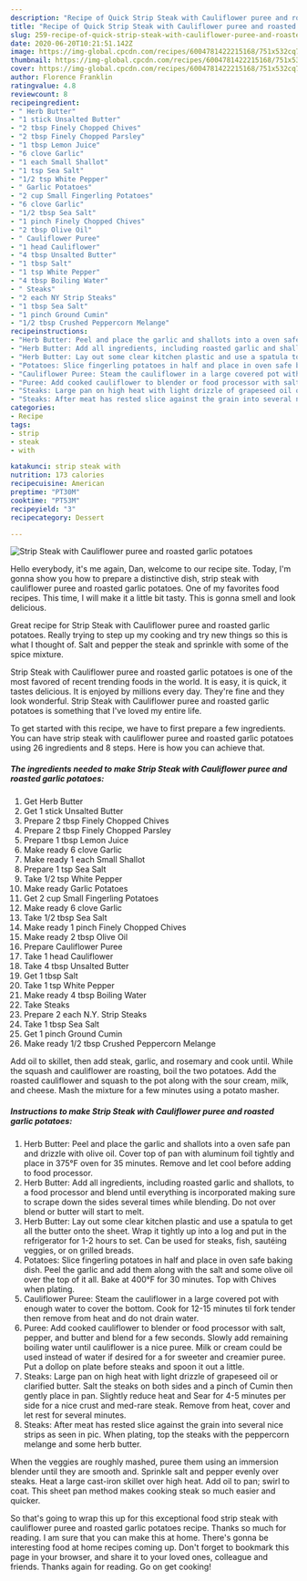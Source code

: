 ```yaml
---
description: "Recipe of Quick Strip Steak with Cauliflower puree and roasted garlic potatoes"
title: "Recipe of Quick Strip Steak with Cauliflower puree and roasted garlic potatoes"
slug: 259-recipe-of-quick-strip-steak-with-cauliflower-puree-and-roasted-garlic-potatoes
date: 2020-06-20T10:21:51.142Z
image: https://img-global.cpcdn.com/recipes/6004781422215168/751x532cq70/strip-steak-with-cauliflower-puree-and-roasted-garlic-potatoes-recipe-main-photo.jpg
thumbnail: https://img-global.cpcdn.com/recipes/6004781422215168/751x532cq70/strip-steak-with-cauliflower-puree-and-roasted-garlic-potatoes-recipe-main-photo.jpg
cover: https://img-global.cpcdn.com/recipes/6004781422215168/751x532cq70/strip-steak-with-cauliflower-puree-and-roasted-garlic-potatoes-recipe-main-photo.jpg
author: Florence Franklin
ratingvalue: 4.8
reviewcount: 8
recipeingredient:
- " Herb Butter"
- "1 stick Unsalted Butter"
- "2 tbsp Finely Chopped Chives"
- "2 tbsp Finely Chopped Parsley"
- "1 tbsp Lemon Juice"
- "6 clove Garlic"
- "1 each Small Shallot"
- "1 tsp Sea Salt"
- "1/2 tsp White Pepper"
- " Garlic Potatoes"
- "2 cup Small Fingerling Potatoes"
- "6 clove Garlic"
- "1/2 tbsp Sea Salt"
- "1 pinch Finely Chopped Chives"
- "2 tbsp Olive Oil"
- " Cauliflower Puree"
- "1 head Cauliflower"
- "4 tbsp Unsalted Butter"
- "1 tbsp Salt"
- "1 tsp White Pepper"
- "4 tbsp Boiling Water"
- " Steaks"
- "2 each NY Strip Steaks"
- "1 tbsp Sea Salt"
- "1 pinch Ground Cumin"
- "1/2 tbsp Crushed Peppercorn Melange"
recipeinstructions:
- "Herb Butter: Peel and place the garlic and shallots into a oven safe pan and drizzle with olive oil. Cover top of pan with aluminum foil tightly and place in 375°F oven for 35 minutes. Remove and let cool before adding to food processor."
- "Herb Butter: Add all ingredients, including roasted garlic and shallots, to a food processor and blend until everything is incorporated making sure to scrape down the sides several times while blending. Do not over blend or butter will start to melt."
- "Herb Butter: Lay out some clear kitchen plastic and use a spatula to get all the butter onto the sheet. Wrap it tightly up into a log and put in the refrigerator for 1-2 hours to set. Can be used for steaks, fish, sautéing veggies, or on grilled breads."
- "Potatoes: Slice fingerling potatoes in half and place in oven safe baking dish. Peel the garlic and add them along with the salt and some olive oil over the top of it all. Bake at 400°F for 30 minutes. Top with Chives when plating."
- "Cauliflower Puree: Steam the cauliflower in a large covered pot with enough water to cover the bottom. Cook for 12-15 minutes til fork tender then remove from heat and do not drain water."
- "Puree: Add cooked cauliflower to blender or food processor with salt, pepper, and butter and blend for a few seconds. Slowly add remaining boiling water until cauliflower is a nice puree. Milk or cream could be used instead of water if desired for a for sweeter and creamier puree. Put a dollop on plate before steaks and spoon it out a little."
- "Steaks: Large pan on high heat with light drizzle of grapeseed oil or clarified butter. Salt the steaks on both sides and a pinch of Cumin then gently place in pan. Slightly reduce heat and Sear for 4-5 minutes per side for a nice crust and med-rare steak. Remove from heat, cover and let rest for several minutes."
- "Steaks: After meat has rested slice against the grain into several nice strips as seen in pic. When plating, top the steaks with the peppercorn melange and some herb butter."
categories:
- Recipe
tags:
- strip
- steak
- with

katakunci: strip steak with 
nutrition: 173 calories
recipecuisine: American
preptime: "PT30M"
cooktime: "PT53M"
recipeyield: "3"
recipecategory: Dessert

---
```



![Strip Steak with Cauliflower puree and roasted garlic potatoes](https://img-global.cpcdn.com/recipes/6004781422215168/751x532cq70/strip-steak-with-cauliflower-puree-and-roasted-garlic-potatoes-recipe-main-photo.jpg)

Hello everybody, it's me again, Dan, welcome to our recipe site. Today, I'm gonna show you how to prepare a distinctive dish, strip steak with cauliflower puree and roasted garlic potatoes. One of my favorites food recipes. This time, I will make it a little bit tasty. This is gonna smell and look delicious.

Great recipe for Strip Steak with Cauliflower puree and roasted garlic potatoes. Really trying to step up my cooking and try new things so this is what I thought of. Salt and pepper the steak and sprinkle with some of the spice mixture.

Strip Steak with Cauliflower puree and roasted garlic potatoes is one of the most favored of recent trending foods in the world. It is easy, it is quick, it tastes delicious. It is enjoyed by millions every day. They're fine and they look wonderful. Strip Steak with Cauliflower puree and roasted garlic potatoes is something that I've loved my entire life.


To get started with this recipe, we have to first prepare a few ingredients. You can have strip steak with cauliflower puree and roasted garlic potatoes using 26 ingredients and 8 steps. Here is how you can achieve that.

<!--inarticleads1-->

##### The ingredients needed to make Strip Steak with Cauliflower puree and roasted garlic potatoes:

1. Get  Herb Butter
1. Get 1 stick Unsalted Butter
1. Prepare 2 tbsp Finely Chopped Chives
1. Prepare 2 tbsp Finely Chopped Parsley
1. Prepare 1 tbsp Lemon Juice
1. Make ready 6 clove Garlic
1. Make ready 1 each Small Shallot
1. Prepare 1 tsp Sea Salt
1. Take 1/2 tsp White Pepper
1. Make ready  Garlic Potatoes
1. Get 2 cup Small Fingerling Potatoes
1. Make ready 6 clove Garlic
1. Take 1/2 tbsp Sea Salt
1. Make ready 1 pinch Finely Chopped Chives
1. Make ready 2 tbsp Olive Oil
1. Prepare  Cauliflower Puree
1. Take 1 head Cauliflower
1. Take 4 tbsp Unsalted Butter
1. Get 1 tbsp Salt
1. Take 1 tsp White Pepper
1. Make ready 4 tbsp Boiling Water
1. Take  Steaks
1. Prepare 2 each N.Y. Strip Steaks
1. Take 1 tbsp Sea Salt
1. Get 1 pinch Ground Cumin
1. Make ready 1/2 tbsp Crushed Peppercorn Melange


Add oil to skillet, then add steak, garlic, and rosemary and cook until. While the squash and cauliflower are roasting, boil the two potatoes. Add the roasted cauliflower and squash to the pot along with the sour cream, milk, and cheese. Mash the mixture for a few minutes using a potato masher. 

<!--inarticleads2-->

##### Instructions to make Strip Steak with Cauliflower puree and roasted garlic potatoes:

1. Herb Butter: Peel and place the garlic and shallots into a oven safe pan and drizzle with olive oil. Cover top of pan with aluminum foil tightly and place in 375°F oven for 35 minutes. Remove and let cool before adding to food processor.
1. Herb Butter: Add all ingredients, including roasted garlic and shallots, to a food processor and blend until everything is incorporated making sure to scrape down the sides several times while blending. Do not over blend or butter will start to melt.
1. Herb Butter: Lay out some clear kitchen plastic and use a spatula to get all the butter onto the sheet. Wrap it tightly up into a log and put in the refrigerator for 1-2 hours to set. Can be used for steaks, fish, sautéing veggies, or on grilled breads.
1. Potatoes: Slice fingerling potatoes in half and place in oven safe baking dish. Peel the garlic and add them along with the salt and some olive oil over the top of it all. Bake at 400°F for 30 minutes. Top with Chives when plating.
1. Cauliflower Puree: Steam the cauliflower in a large covered pot with enough water to cover the bottom. Cook for 12-15 minutes til fork tender then remove from heat and do not drain water.
1. Puree: Add cooked cauliflower to blender or food processor with salt, pepper, and butter and blend for a few seconds. Slowly add remaining boiling water until cauliflower is a nice puree. Milk or cream could be used instead of water if desired for a for sweeter and creamier puree. Put a dollop on plate before steaks and spoon it out a little.
1. Steaks: Large pan on high heat with light drizzle of grapeseed oil or clarified butter. Salt the steaks on both sides and a pinch of Cumin then gently place in pan. Slightly reduce heat and Sear for 4-5 minutes per side for a nice crust and med-rare steak. Remove from heat, cover and let rest for several minutes.
1. Steaks: After meat has rested slice against the grain into several nice strips as seen in pic. When plating, top the steaks with the peppercorn melange and some herb butter.


When the veggies are roughly mashed, puree them using an immersion blender until they are smooth and. Sprinkle salt and pepper evenly over steaks. Heat a large cast-iron skillet over high heat. Add oil to pan; swirl to coat. This sheet pan method makes cooking steak so much easier and quicker. 

So that's going to wrap this up for this exceptional food strip steak with cauliflower puree and roasted garlic potatoes recipe. Thanks so much for reading. I am sure that you can make this at home. There's gonna be interesting food at home recipes coming up. Don't forget to bookmark this page in your browser, and share it to your loved ones, colleague and friends. Thanks again for reading. Go on get cooking!
